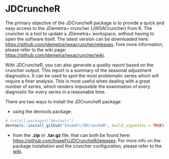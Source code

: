 
<!-- README.md is generated from README.Rmd. Please edit that file -->

# JDCruncheR

The primary objective of the JDCruncheR package is to provide a quick
and easy access to the JDemetra+ cruncher (JWSACruncher) from R. The
cruncher is a tool to update a JDemetra+ workspace, without having to
open the software itself. The latest version can be downloaded here:
<https://github.com/jdemetra/jwsacruncher/releases>. Fore more
information, please refer to the wiki page:
<https://github.com/jdemetra/jwsacruncher/wiki>.

With JDCruncheR, you can also generate a *quality report* based on the
cruncher output. This report is a summary of the seasonal adjustment
diagnostics. It can be used to spot the most problematic series which
will require a finer analysis. This is most useful when dealing with a
great number of series, which renders impossible the examination of
every diagnostic for every series in a reasonable time.

There are two ways to install the JDCruncheR package:

  - using the devtools package:

<!-- end list -->

``` r
# install.packages("devtools")
devtools::install_github("InseeFr/JDCruncheR", build_vignettes = TRUE)
```

  - from the **.zip** or **.tar.gz** file, that can both be found here:
    <https://github.com/InseeFr/JDCruncheR/releases>. For more info on
    the package installation and the cruncher configuration, please
    refer to the [wiki](https://github.com/InseeFr/JDCruncheR/wiki).

